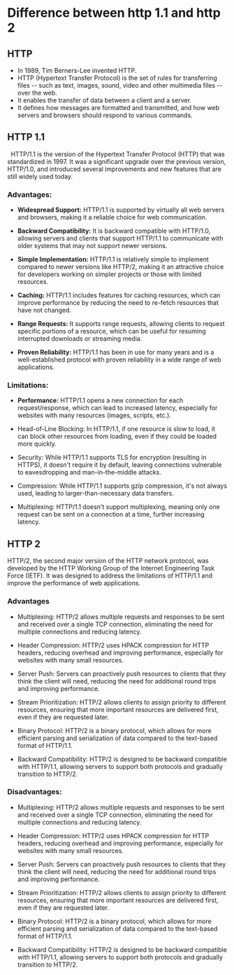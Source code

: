 # Difference between http 1.1 and http 2<br>
## HTTP<br>
- In 1989, Tim Berners-Lee invented HTTP.<br>
- HTTP (Hypertext Transfer Protocol) is the set of rules for transferring files -- such as text, images, sound, video and other multimedia files -- over the web.<br> 
- It enables the transfer of data between a client and a server.<br>
- It defines how messages are formatted and transmitted, and how web servers and browsers should respond to various commands.


## HTTP 1.1
&nbsp; HTTP/1.1 is the version of the Hypertext Transfer Protocol (HTTP) that was standardized in 1997. It was a significant upgrade over the previous version, HTTP/1.0, and introduced several improvements and new features that are still widely used today.

### Advantages:
- **Widespread Support:** HTTP/1.1 is supported by virtually all web servers and browsers, making it a reliable choice for web communication.

- **Backward Compatibility:** It is backward compatible with HTTP/1.0, allowing servers and clients that support HTTP/1.1 to communicate with older systems that may not support newer versions.

- **Simple Implementation:** HTTP/1.1 is relatively simple to implement compared to newer versions like HTTP/2, making it an attractive choice for developers working on simpler projects or those with limited resources.

- **Caching:** HTTP/1.1 includes features for caching resources, which can improve performance by reducing the need to re-fetch resources that have not changed.

- **Range Requests:** It supports range requests, allowing clients to request specific portions of a resource, which can be useful for resuming interrupted downloads or streaming media.

- **Proven Reliability:** HTTP/1.1 has been in use for many years and is a well-established protocol with proven reliability in a wide range of web applications.


### Limitations:
- **Performance:** HTTP/1.1 opens a new connection for each request/response, which can lead to increased latency, especially for websites with many resources (images, scripts, etc.).

- Head-of-Line Blocking: In HTTP/1.1, if one resource is slow to load, it can block other resources from loading, even if they could be loaded more quickly.

- Security: While HTTP/1.1 supports TLS for encryption (resulting in HTTPS), it doesn't require it by default, leaving connections vulnerable to eavesdropping and man-in-the-middle attacks.

- Compression: While HTTP/1.1 supports gzip compression, it's not always used, leading to larger-than-necessary data transfers.

- Multiplexing: HTTP/1.1 doesn't support multiplexing, meaning only one request can be sent on a connection at a time, further increasing latency.

## HTTP 2
HTTP/2, the second major version of the HTTP network protocol, was developed by the HTTP Working Group of the Internet Engineering Task Force (IETF). It was designed to address the limitations of HTTP/1.1 and improve the performance of web applications.

### Advantages
- Multiplexing: HTTP/2 allows multiple requests and responses to be sent and received over a single TCP connection, eliminating the need for multiple connections and reducing latency.

- Header Compression: HTTP/2 uses HPACK compression for HTTP headers, reducing overhead and improving performance, especially for websites with many small resources.

- Server Push: Servers can proactively push resources to clients that they think the client will need, reducing the need for additional round trips and improving performance.

- Stream Prioritization: HTTP/2 allows clients to assign priority to different resources, ensuring that more important resources are delivered first, even if they are requested later.

- Binary Protocol: HTTP/2 is a binary protocol, which allows for more efficient parsing and serialization of data compared to the text-based format of HTTP/1.1.

- Backward Compatibility: HTTP/2 is designed to be backward compatible with HTTP/1.1, allowing servers to support both protocols and gradually transition to HTTP/2.


### Disadvantages:
- Multiplexing: HTTP/2 allows multiple requests and responses to be sent and received over a single TCP connection, eliminating the need for multiple connections and reducing latency.

- Header Compression: HTTP/2 uses HPACK compression for HTTP headers, reducing overhead and improving performance, especially for websites with many small resources.

- Server Push: Servers can proactively push resources to clients that they think the client will need, reducing the need for additional round trips and improving performance.

- Stream Prioritization: HTTP/2 allows clients to assign priority to different resources, ensuring that more important resources are delivered first, even if they are requested later.

- Binary Protocol: HTTP/2 is a binary protocol, which allows for more efficient parsing and serialization of data compared to the text-based format of HTTP/1.1.

- Backward Compatibility: HTTP/2 is designed to be backward compatible with HTTP/1.1, allowing servers to support both protocols and gradually transition to HTTP/2.